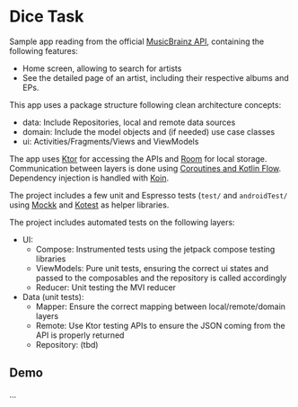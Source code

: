 # Dice Task

Sample app reading from the official [MusicBrainz API](https://musicbrainz.org/doc/MusicBrainz_API#Search), 
containing the following features:
- Home screen, allowing to search for artists
- See the detailed page of an artist, including their respective albums and EPs.

This app uses a package structure following clean architecture concepts:
- data: Include Repositories, local and remote data sources
- domain: Include the model objects and (if needed) use case classes
- ui: Activities/Fragments/Views and ViewModels

The app uses [Ktor](https://ktor.io/) for accessing the APIs and 
[Room](https://developer.android.com/training/data-storage/room) for local storage. 
Communication between layers is done
using [Coroutines and Kotlin Flow](https://kotlinlang.org/docs/coroutines-guide.html).
Dependency injection is handled with [Koin](https://insert-koin.io/).

The project includes a few unit and Espresso tests (`test/` and `androidTest/` using
[Mockk](https://mockk.io/) and [Kotest](https://kotest.io/docs/assertions/assertions.html) 
as helper libraries.

The project includes automated tests on the following layers:
- UI:
  - Compose: Instrumented tests using the jetpack compose testing libraries
  - ViewModels: Pure unit tests, ensuring the correct ui states and passed to the composables and the repository is called accordingly
  - Reducer: Unit testing the MVI reducer
- Data (unit tests):
  - Mapper: Ensure the correct mapping between local/remote/domain layers
  - Remote: Use Ktor testing APIs to ensure the JSON coming from the API is properly returned 
  - Repository: (tbd)

## Demo

...